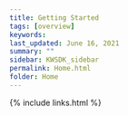 ```yaml
---
title: Getting Started
tags: [overview]
keywords: 
last_updated: June 16, 2021
summary: ""
sidebar: KWSDK_sidebar
permalink: Home.html
folder: Home
---
```




{% include links.html %}